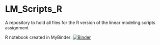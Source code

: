 # LM_Scripts_R
A repository to hold all files for the R version of the linear modeling scripts assignment

R notebook created in MyBinder:
[![Binder](http://mybinder.org/badge_logo.svg)](https://mybinder.org/v2/gh/a-petulla/LM_Scripts_R/HEAD)
